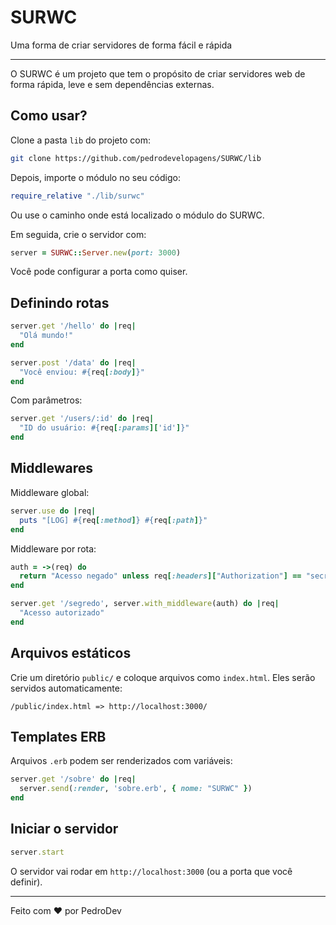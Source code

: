 # SURWC
Uma forma de criar servidores de forma fácil e rápida

---

O SURWC é um projeto que tem o propósito de criar servidores web de forma rápida, leve e sem dependências externas.

## Como usar?

Clone a pasta `lib` do projeto com:

```bash
git clone https://github.com/pedrodevelopagens/SURWC/lib
````

Depois, importe o módulo no seu código:

```ruby
require_relative "./lib/surwc"
```

Ou use o caminho onde está localizado o módulo do SURWC.

Em seguida, crie o servidor com:

```ruby
server = SURWC::Server.new(port: 3000)
```

Você pode configurar a porta como quiser.

## Definindo rotas

```ruby
server.get '/hello' do |req|
  "Olá mundo!"
end

server.post '/data' do |req|
  "Você enviou: #{req[:body]}"
end
```

Com parâmetros:

```ruby
server.get '/users/:id' do |req|
  "ID do usuário: #{req[:params]['id']}"
end
```

## Middlewares

Middleware global:

```ruby
server.use do |req|
  puts "[LOG] #{req[:method]} #{req[:path]}"
end
```

Middleware por rota:

```ruby
auth = ->(req) do
  return "Acesso negado" unless req[:headers]["Authorization"] == "secreta"
end

server.get '/segredo', server.with_middleware(auth) do |req|
  "Acesso autorizado"
end
```

## Arquivos estáticos

Crie um diretório `public/` e coloque arquivos como `index.html`. Eles serão servidos automaticamente:

```
/public/index.html => http://localhost:3000/
```

## Templates ERB

Arquivos `.erb` podem ser renderizados com variáveis:

```ruby
server.get '/sobre' do |req|
  server.send(:render, 'sobre.erb', { nome: "SURWC" })
end
```

## Iniciar o servidor

```ruby
server.start
```

O servidor vai rodar em `http://localhost:3000` (ou a porta que você definir).

---

Feito com ❤️ por PedroDev